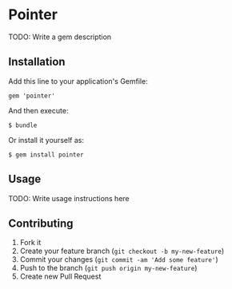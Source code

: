 # Pointer

TODO: Write a gem description

## Installation

Add this line to your application's Gemfile:

    gem 'pointer'

And then execute:

    $ bundle

Or install it yourself as:

    $ gem install pointer

## Usage

TODO: Write usage instructions here

## Contributing

1. Fork it
2. Create your feature branch (`git checkout -b my-new-feature`)
3. Commit your changes (`git commit -am 'Add some feature'`)
4. Push to the branch (`git push origin my-new-feature`)
5. Create new Pull Request
